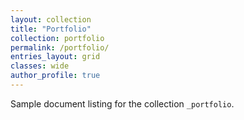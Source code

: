 ```yaml
---
layout: collection
title: "Portfolio"
collection: portfolio
permalink: /portfolio/
entries_layout: grid
classes: wide
author_profile: true
---
```


Sample document listing for the collection `_portfolio`.
